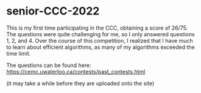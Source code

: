 # senior-CCC-2022

This is my first time participating in the CCC, obtaining a score of 26/75.
The questions were quite challenging for me, so I only answered questions 1, 2, and 4.
Over the course of this competition, I realized that I have much to learn about efficient algorithms, as many of my algorithms exceeded the time limit.

The questions can be found here: https://cemc.uwaterloo.ca/contests/past_contests.html

(it may take a while before they are uploaded onto the site)
